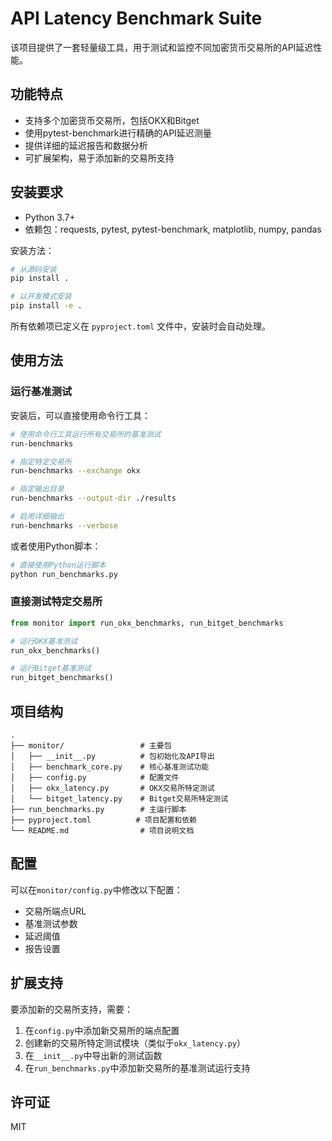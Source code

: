 # API Latency Benchmark Suite

该项目提供了一套轻量级工具，用于测试和监控不同加密货币交易所的API延迟性能。

## 功能特点

- 支持多个加密货币交易所，包括OKX和Bitget
- 使用pytest-benchmark进行精确的API延迟测量
- 提供详细的延迟报告和数据分析
- 可扩展架构，易于添加新的交易所支持

## 安装要求

- Python 3.7+
- 依赖包：requests, pytest, pytest-benchmark, matplotlib, numpy, pandas

安装方法：

```bash
# 从源码安装
pip install .

# 以开发模式安装
pip install -e .
```

所有依赖项已定义在 `pyproject.toml` 文件中，安装时会自动处理。

## 使用方法

### 运行基准测试

安装后，可以直接使用命令行工具：

```bash
# 使用命令行工具运行所有交易所的基准测试
run-benchmarks

# 指定特定交易所
run-benchmarks --exchange okx

# 指定输出目录
run-benchmarks --output-dir ./results

# 启用详细输出
run-benchmarks --verbose
```

或者使用Python脚本：

```bash
# 直接使用Python运行脚本
python run_benchmarks.py
```

### 直接测试特定交易所

```python
from monitor import run_okx_benchmarks, run_bitget_benchmarks

# 运行OKX基准测试
run_okx_benchmarks()

# 运行Bitget基准测试
run_bitget_benchmarks()
```

## 项目结构

```
.
├── monitor/                 # 主要包
│   ├── __init__.py          # 包初始化及API导出
│   ├── benchmark_core.py    # 核心基准测试功能
│   ├── config.py            # 配置文件
│   ├── okx_latency.py       # OKX交易所特定测试
│   └── bitget_latency.py    # Bitget交易所特定测试
├── run_benchmarks.py        # 主运行脚本
├── pyproject.toml          # 项目配置和依赖
└── README.md                # 项目说明文档
```

## 配置

可以在`monitor/config.py`中修改以下配置：

- 交易所端点URL
- 基准测试参数
- 延迟阈值
- 报告设置

## 扩展支持

要添加新的交易所支持，需要：

1. 在`config.py`中添加新交易所的端点配置
2. 创建新的交易所特定测试模块（类似于`okx_latency.py`）
3. 在`__init__.py`中导出新的测试函数
4. 在`run_benchmarks.py`中添加新交易所的基准测试运行支持

## 许可证

MIT


